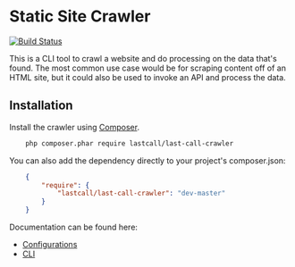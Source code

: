 Static Site Crawler
===================

[![Build Status](https://travis-ci.org/LastCallMedia/Crawler.svg?branch=master)](https://travis-ci.org/LastCallMedia/Crawler)

This is a CLI tool to crawl a website and do processing on the data that's found.  The most common use case would be for scraping content off of an HTML site, but it could also be used to invoke an API and process the data.

Installation
-------

Install the crawler using [Composer](http://getcomposer.org).

```bash
    php composer.phar require lastcall/last-call-crawler
```

You can also add the dependency directly to your project's composer.json:

```json
    {
        "require": {
            "lastcall/last-call-crawler": "dev-master"
        }
    }
```

Documentation can be found here:

* [Configurations](docs/configuration.md)
* [CLI](docs/cli.md)
